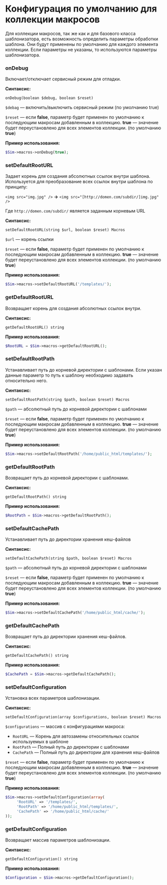 # Конфигурация по умолчанию для коллекции макросов

Для коллекции макросов, так же как и для базового класса шаблонизатора, есть возможность определить параметры обработки шаблона. Они будут применены по умолчанию для каждого элемента коллекции. Если параметры не указаны, то используются параметры шаблонизатора.

### onDebug

Включает/отключает сервисный режим для отладки.

**Синтаксис:**

```text
onDebug(boolean $debug, boolean $reset)
```

`$debag` — включить/выключить сервисный режим \(по умолчанию true\)

`$reset` — если **false**, параметр будет применен по умолчанию к последующим макросам добавленным в коллекцию. **true** — значение будет переустановлено для всех элементов коллекции. \(по умолчанию **true**\)

**Пример использования:**

```php
$Sim->macros->onDebug(true);
```

####  <a id="headline-87"></a>

### setDefaultRootURL

Задает корень для создания абсолютных ссылок внутри шаблона. Используется для преобразование всех ссылок внутри шаблона по принципу:

`<img src="img.jpg" />` **→** `<img src="[http://domen.com/subdir/]img.jpg" />`

Где `http://domen.com/subdir/` является заданным корневым URL

**Синтаксис:**

```text
setDefaultRootURL(string $url, boolean $reset) Macros
```

`$url` — корень ссылки

`$reset` — если **false**, параметр будет применен по умолчанию к последующим макросам добавленным в коллекцию. **true** — значение будет переустановлено для всех элементов коллекции. \(по умолчанию **true**\)

**Пример использования:**

```php
$Sim->macros->setDefaultRootURL('/templates/');
```

####  <a id="headline-88"></a>

### getDefaultRootURL

Возвращает корень для создания абсолютных ссылок внутри.

**Синтаксис:**

```text
getDefaultRootURL() string
```

**Пример использования:**

```php
$RootURL = $Sim->macros->getDefaultRootURL();
```

####  <a id="headline-89"></a>

### setDefaultRootPath

Устанавливает путь до корневой директории с шаблонами. Если указан данные параметр то путь к шаблону необходимо задавать относительно него.

**Синтаксис:**

```text
setDefaultRootPath(string $path, boolean $reset) Macros
```

`$path` — абсолютный путь до корневой директории с шаблонами

`$reset` — если **false**, параметр будет применен по умолчанию к последующим макросам добавленным в коллекцию. **true** — значение будет переустановлено для всех элементов коллекции. \(по умолчанию **true**\)

**Пример использования:**

```php
$Sim->macros->setDefaultRootPath('/home/public_html/templates/');
```

####  <a id="headline-90"></a>

### getDefaultRootPath

Возвращает путь до корневой директории с шаблонами.

**Синтаксис:**

```text
getDefaultRootPath() string
```

**Пример использования:**

```php
$RootPath = $Sim->macros->getDefaultRootPath();
```

####  <a id="headline-91"></a>

### setDefaultCachePath

Устанавливает путь до директории хранения кеш-файлов

**Синтаксис:**

```text
setDefaultCachePath(string $path, boolean $reset) Macros
```

`$path` — абсолютный путь до корневой директории с шаблонами

`$reset` — если **false**, параметр будет применен по умолчанию к последующим макросам добавленным в коллекцию. **true** — значение будет переустановлено для всех элементов коллекции. \(по умолчанию **true**\)

**Пример использования:**

```php
$Sim->macros->setDefaultCachePath('/home/public_html/cache/');
```

####  <a id="headline-92"></a>

### getDefaultCachePath

Возвращает путь до директории хранения кеш-файлов.

**Синтаксис:**

```text
getDefaultCachePath() string
```

**Пример использования:**

```php
$CachePath = $Sim->macros->getDefaultCachePath();
```

####  <a id="headline-93"></a>

### setDefaultConfiguration

Установка всех параметров шаблонизации.

**Синтаксис:**

```text
setDefaultConfiguration(array $configurations, boolean $reset) Macros
```

`$configurations` — массив с конфигурациями макроса:

* `RootURL` — Корень для автозамены относительных ссылок используемых в шаблоне
* `RootPath` — Полный путь до директории с шаблонами
* `CachePath` — Полный путь до директории для хранения кеш-файлов

`$reset` — если **false**, параметр будет применен по умолчанию к последующим макросам добавленным в коллекцию. **true** — значение будет переустановлено для всех элементов коллекции. \(по умолчанию **true**\)

**Пример использования:**

```php
$Sim->macros->setDefaultConfiguration(array(
     'RootURL' => '/templates/',
     'RootPath' => '/home/public_html/templates/',
     'CachePath' => '/home/public_html/cache/'
));
```

####  <a id="headline-94"></a>

### getDefaultConfiguration

Возвращает массив параметров шаблонизации.

**Синтаксис:**

```text
getDefaultConfiguration() string
```

**Пример использования:**

```php
$Configuration = $Sim->macros->getDefaultConfiguration();
```



